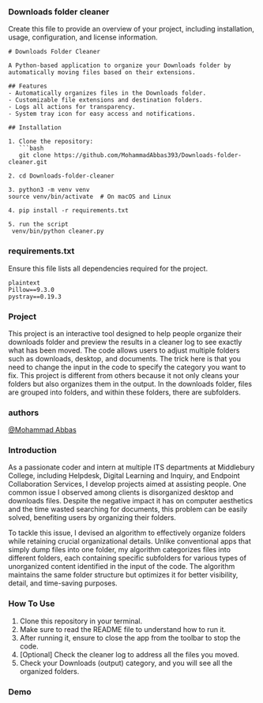 
### Downloads folder cleaner

Create this file to provide an overview of your project, including installation, usage, configuration, and license information.

```
# Downloads Folder Cleaner

A Python-based application to organize your Downloads folder by automatically moving files based on their extensions.

## Features
- Automatically organizes files in the Downloads folder.
- Customizable file extensions and destination folders.
- Logs all actions for transparency.
- System tray icon for easy access and notifications.

## Installation

1. Clone the repository:
   ```bash
   git clone https://github.com/MohammadAbbas393/Downloads-folder-cleaner.git

2. cd Downloads-folder-cleaner

3. python3 -m venv venv
source venv/bin/activate  # On macOS and Linux

4. pip install -r requirements.txt

5. run the script
 venv/bin/python cleaner.py

```

###  requirements.txt

Ensure this file lists all dependencies required for the project.

```
plaintext
Pillow==9.3.0
pystray==0.19.3

```

### Project

This project is an interactive tool designed to help people organize their downloads folder and preview the results in a cleaner log to see exactly what has been moved. The code allows users to adjust multiple folders such as downloads, desktop, and documents. The trick here is that you need to change the input in the code to specify the category you want to fix. This project is different from others because it not only cleans your folders but also organizes them in the output. In the downloads folder, files are grouped into folders, and within these folders, there are subfolders.

### authors

[@Mohammad Abbas](https://github.com/MohammadAbbas393/)

### Introduction 

As a passionate coder and intern at multiple ITS departments at Middlebury College, including Helpdesk, Digital Learning and Inquiry, and Endpoint Collaboration Services, I develop projects aimed at assisting people. One common issue I observed among clients is disorganized desktop and downloads files. Despite the negative impact it has on computer aesthetics and the time wasted searching for documents, this problem can be easily solved, benefiting users by organizing their folders.

To tackle this issue, I devised an algorithm to effectively organize folders while retaining crucial organizational details. Unlike conventional apps that simply dump files into one folder, my algorithm categorizes files into different folders, each containing specific subfolders for various types of unorganized content identified in the input of the code. The algorithm maintains the same folder structure but optimizes it for better visibility, detail, and time-saving purposes.

### How To Use

1. Clone this repository in your terminal.
2. Make sure to read the README file to understand how to run it.
3. After running it, ensure to close the app from the toolbar to stop the code.
4. [Optional] Check the cleaner log to address all the files you moved.
5. Check your Downloads (output) category, and you will see all the organized folders.

### Demo

